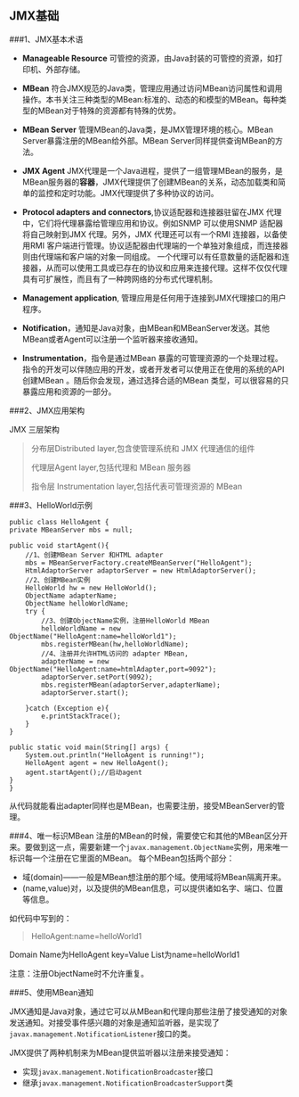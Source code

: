 ## JMX基础

###1、JMX基本术语

* **Manageable Resource** 可管控的资源，由Java封装的可管控的资源，如打印机、外部存储。
* **MBean** 符合JMX规范的Java类，管理应用通过访问MBean访问属性和调用操作。本书关注三种类型的MBean:标准的、动态的和模型的MBean。每种类型的MBean对于特殊的资源都有特殊的优势。
* **MBean Server** 管理MBean的Java类，是JMX管理环境的核心。MBean Server暴露注册的MBean给外部。MBean Server同样提供查询MBean的方法。
* **JMX Agent** JMX代理是一个Java进程，提供了一组管理MBean的服务，是MBean服务器的**容器**，JMX代理提供了创建MBean的关系，动态加载类和简单的监控和定时功能。JMX代理提供了多种协议的访问。
* **Protocol adapters and connectors**,协议适配器和连接器驻留在JMX 代理中，它们将代理暴露给管理应用和协议。例如SNMP 可以使用SNMP 适配器将自己映射到JMX 代理。另外，JMX 代理还可以有一个RMI 连接器，以备使用RMI 客户端进行管理。协议适配器由代理端的一个单独对象组成，而连接器则由代理端和客户端的对象一同组成。
一个代理可以有任意数量的适配器和连接器，从而可以使用工具或已存在的协议和应用来连接代理。这样不仅仅代理具有可扩展性，而且有了一种跨网络的分布式代理机制。

* **Management application**, 管理应用是任何用于连接到JMX代理接口的用户程序。
* **Notification**，通知是Java对象，由MBean和MBeanServer发送。其他MBean或者Agent可以注册一个监听器来接收通知。
* **Instrumentation**，指令是通过MBean 暴露的可管理资源的一个处理过程。指令的开发可以伴随应用的开发，或者开发者可以使用正在使用的系统的API 创建MBean 。随后你会发现，通过选择合适的MBean 类型，可以很容易的只暴露应用和资源的一部分。

###2、JMX应用架构

JMX 三层架构

> 分布层Distributed layer,包含使管理系统和 JMX 代理通信的组件
> 
> 代理层Agent layer,包括代理和 MBean 服务器
> 
>指令层 Instrumentation layer,包括代表可管理资源的 MBean


###3、HelloWorld示例

	public class HelloAgent {
    private MBeanServer mbs = null;

    public void startAgent(){
        //1、创建MBean Server 和HTML adapter
        mbs = MBeanServerFactory.createMBeanServer("HelloAgent");
        HtmlAdaptorServer adaptorServer = new HtmlAdaptorServer();
        //2、创建MBean实例
        HelloWorld hw = new HelloWorld();
        ObjectName adapterName;
        ObjectName helloWorldName;
        try {
            //3、创建ObjectName实例，注册HelloWorld MBean
            helloWorldName = new ObjectName("HelloAgent:name=helloWorld1");
            mbs.registerMBean(hw,helloWorldName);
            //4、注册并允许HTML访问的 adapter MBean,
            adapterName = new ObjectName("HelloAgent:name=htmlAdapter,port=9092");
            adaptorServer.setPort(9092);
            mbs.registerMBean(adaptorServer,adapterName);
            adaptorServer.start();

        }catch (Exception e){
            e.printStackTrace();
        }
    }

    public static void main(String[] args) {
        System.out.println("HelloAgent is running!");
        HelloAgent agent = new HelloAgent();
        agent.startAgent();//启动agent
    }
	}

从代码就能看出adapter同样也是MBean，也需要注册，接受MBeanServer的管理。

###4、唯一标识MBean
注册的MBean的时候，需要使它和其他的MBean区分开来。要做到这一点，需要新建一个`javax.management.ObjectName`实例，用来唯一标识每一个注册在它里面的MBean。
每个MBean包括两个部分：

* 域(domain)——一般是MBean想注册的那个域。使用域将MBean隔离开来。
* (name,value)对，以及提供的MBean信息，可以提供诸如名字、端口、位置等信息。

如代码中写到的：
>HelloAgent:name=helloWorld1

Domain Name为HelloAgent
key=Value List为name=helloWorld1

注意：注册ObjectName时不允许重复。

###5、使用MBean通知

JMX通知是Java对象，通过它可以从MBean和代理向那些注册了接受通知的对象发送通知。对接受事件感兴趣的对象是通知监听器，是实现了`javax.management.NotificationListener`接口的类。

JMX提供了两种机制来为MBean提供监听器以注册来接受通知：

* 实现`javax.management.NotificationBroadcaster`接口
* 继承`javax.management.NotificationBroadcasterSupport`类

